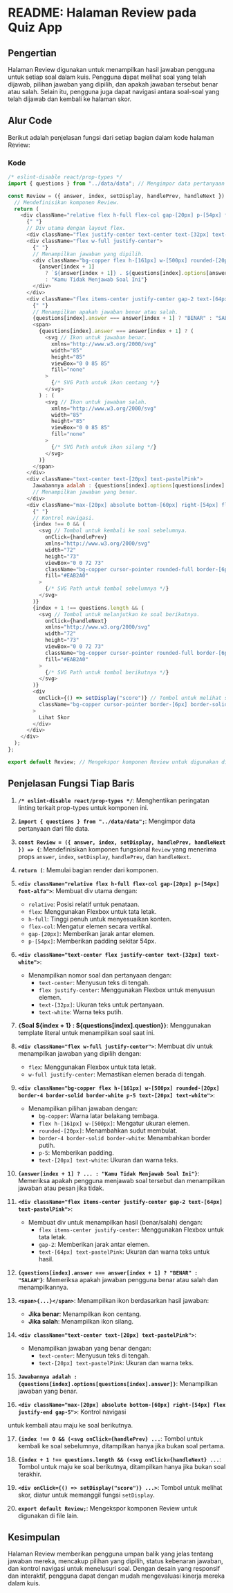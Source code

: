 # README: Halaman Review pada Quiz App

## Pengertian

Halaman Review digunakan untuk menampilkan hasil jawaban pengguna untuk setiap soal dalam kuis. Pengguna dapat melihat soal yang telah dijawab, pilihan jawaban yang dipilih, dan apakah jawaban tersebut benar atau salah. Selain itu, pengguna juga dapat navigasi antara soal-soal yang telah dijawab dan kembali ke halaman skor.

## Alur Code

Berikut adalah penjelasan fungsi dari setiap bagian dalam kode halaman Review:

### Kode

```javascript
/* eslint-disable react/prop-types */
import { questions } from "../data/data"; // Mengimpor data pertanyaan dari file data.

const Review = ({ answer, index, setDisplay, handlePrev, handleNext }) => {
  // Mendefinisikan komponen Review.
  return (
    <div className="relative flex h-full flex-col gap-[20px] p-[54px] font-alfa">
      {" "}
      // Div utama dengan layout flex.
      <div className="flex justify-center text-center text-[32px] text-white">{`Soal ${index + 1} : ${questions[index].question}`}</div>
      <div className="flex w-full justify-center">
        {" "}
        // Menampilkan jawaban yang dipilih.
        <div className="bg-copper flex h-[161px] w-[500px] rounded-[20px] border-4 border-solid border-white p-5 text-[20px] text-white">
          {answer[index + 1]
            ? `${answer[index + 1]} . ${questions[index].options[answer[index + 1]]}`
            : "Kamu Tidak Menjawab Soal Ini"}
        </div>
      </div>
      <div className="flex items-center justify-center gap-2 text-[64px] text-pastelPink">
        {" "}
        // Menampilkan apakah jawaban benar atau salah.
        {questions[index].answer === answer[index + 1] ? "BENAR" : "SALAH"}
        <span>
          {questions[index].answer === answer[index + 1] ? (
            <svg // Ikon untuk jawaban benar.
              xmlns="http://www.w3.org/2000/svg"
              width="85"
              height="85"
              viewBox="0 0 85 85"
              fill="none"
            >
              {/* SVG Path untuk ikon centang */}
            </svg>
          ) : (
            <svg // Ikon untuk jawaban salah.
              xmlns="http://www.w3.org/2000/svg"
              width="85"
              height="85"
              viewBox="0 0 85 85"
              fill="none"
            >
              {/* SVG Path untuk ikon silang */}
            </svg>
          )}
        </span>
      </div>
      <div className="text-center text-[20px] text-pastelPink">
        Jawabannya adalah : {questions[index].options[questions[index].answer]}{" "}
        // Menampilkan jawaban yang benar.
      </div>
      <div className="max-[20px] absolute bottom-[60px] right-[54px] flex justify-end gap-5">
        {" "}
        // Kontrol navigasi.
        {index !== 0 && (
          <svg // Tombol untuk kembali ke soal sebelumnya.
            onClick={handlePrev}
            xmlns="http://www.w3.org/2000/svg"
            width="72"
            height="73"
            viewBox="0 0 72 73"
            className="bg-copper cursor-pointer rounded-full border-[6px] border-solid border-pastelPink hover:scale-110 hover:border-white hover:fill-white hover:shadow-2xl"
            fill="#EAB2A0"
          >
            {/* SVG Path untuk tombol sebelumnya */}
          </svg>
        )}
        {index + 1 !== questions.length && (
          <svg // Tombol untuk melanjutkan ke soal berikutnya.
            onClick={handleNext}
            xmlns="http://www.w3.org/2000/svg"
            width="72"
            height="73"
            viewBox="0 0 72 73"
            className="bg-copper cursor-pointer rounded-full border-[6px] border-solid border-pastelPink fill-pastelPink hover:scale-110 hover:border-white hover:fill-white hover:shadow-2xl"
            fill="#EAB2A0"
          >
            {/* SVG Path untuk tombol berikutnya */}
          </svg>
        )}
        <div
          onClick={() => setDisplay("score")} // Tombol untuk melihat skor.
          className="bg-copper cursor-pointer border-[6px] border-solid border-pastelPink p-1 text-[36px] text-pastelPink hover:scale-110 hover:border-white hover:text-white hover:shadow-2xl"
        >
          Lihat Skor
        </div>
      </div>
    </div>
  );
};

export default Review; // Mengekspor komponen Review untuk digunakan di file lain.
```

## Penjelasan Fungsi Tiap Baris

1. **`/* eslint-disable react/prop-types */`**: Menghentikan peringatan linting terkait prop-types untuk komponen ini.

2. **`import { questions } from "../data/data";`**: Mengimpor data pertanyaan dari file data.

3. **`const Review = ({ answer, index, setDisplay, handlePrev, handleNext }) => {`**: Mendefinisikan komponen fungsional `Review` yang menerima props `answer`, `index`, `setDisplay`, `handlePrev`, dan `handleNext`.

4. **`return (`**: Memulai bagian render dari komponen.

5. **`<div className="relative flex h-full flex-col gap-[20px] p-[54px] font-alfa">`**: Membuat div utama dengan:

   - `relative`: Posisi relatif untuk penataan.
   - `flex`: Menggunakan Flexbox untuk tata letak.
   - `h-full`: Tinggi penuh untuk menyesuaikan konten.
   - `flex-col`: Mengatur elemen secara vertikal.
   - `gap-[20px]`: Memberikan jarak antar elemen.
   - `p-[54px]`: Memberikan padding sekitar 54px.

6. **`<div className="text-center flex justify-center text-[32px] text-white">`**:

   - Menampilkan nomor soal dan pertanyaan dengan:
     - `text-center`: Menyusun teks di tengah.
     - `flex justify-center`: Menggunakan Flexbox untuk menyusun elemen.
     - `text-[32px]`: Ukuran teks untuk pertanyaan.
     - `text-white`: Warna teks putih.

7. **`{`Soal ${index + 1} : ${questions[index].question}`}`**: Menggunakan template literal untuk menampilkan soal saat ini.

8. **`<div className="flex w-full justify-center">`**: Membuat div untuk menampilkan jawaban yang dipilih dengan:

   - `flex`: Menggunakan Flexbox untuk tata letak.
   - `w-full justify-center`: Memastikan elemen berada di tengah.

9. **`<div className="bg-copper flex h-[161px] w-[500px] rounded-[20px] border-4 border-solid border-white p-5 text-[20px] text-white">`**:

   - Menampilkan pilihan jawaban dengan:
     - `bg-copper`: Warna latar belakang tembaga.
     - `flex h-[161px] w-[500px]`: Mengatur ukuran elemen.
     - `rounded-[20px]`: Menambahkan sudut membulat.
     - `border-4 border-solid border-white`: Menambahkan border putih.
     - `p-5`: Memberikan padding.
     - `text-[20px] text-white`: Ukuran dan warna teks.

10. **`{answer[index + 1] ? ... : "Kamu Tidak Menjawab Soal Ini"}`**: Memeriksa apakah pengguna menjawab soal tersebut dan menampilkan jawaban atau pesan jika tidak.

11. **`<div className="flex items-center justify-center gap-2 text-[64px] text-pastelPink">`**:

    - Membuat div untuk menampilkan hasil (benar/salah) dengan:
      - `flex items-center justify-center`: Menggunakan Flexbox untuk tata letak.
      - `gap-2`: Memberikan jarak antar elemen.
      - `text-[64px] text-pastelPink`: Ukuran dan warna teks untuk hasil.

12. **`{questions[index].answer === answer[index + 1] ? "BENAR" : "SALAH"}`**: Memeriksa apakah jawaban pengguna benar atau salah dan menampilkannya.

13. **`<span>{...}</span>`**: Menampilkan ikon berdasarkan hasil jawaban:

    - **Jika benar**: Menampilkan ikon centang.
    - **Jika salah**: Menampilkan ikon silang.

14. **`<div className="text-center text-[20px] text-pastelPink">`**:

    - Menampilkan jawaban yang benar dengan:
      - `text-center`: Menyusun teks di tengah.
      - `text-[20px] text-pastelPink`: Ukuran dan warna teks.

15. **`Jawabannya adalah : {questions[index].options[questions[index].answer]}`**: Menampilkan jawaban yang benar.

16. **`<div className="max-[20px] absolute bottom-[60px] right-[54px] flex justify-end gap-5">`**: Kontrol navigasi

untuk kembali atau maju ke soal berikutnya.

17. **`{index !== 0 && (<svg onClick={handlePrev} ...`**: Tombol untuk kembali ke soal sebelumnya, ditampilkan hanya jika bukan soal pertama.

18. **`{index + 1 !== questions.length && (<svg onClick={handleNext} ...`**: Tombol untuk maju ke soal berikutnya, ditampilkan hanya jika bukan soal terakhir.

19. **`<div onClick={() => setDisplay("score")} ...>`**: Tombol untuk melihat skor, diatur untuk memanggil fungsi `setDisplay`.

20. **`export default Review;`**: Mengekspor komponen Review untuk digunakan di file lain.

## Kesimpulan

Halaman Review memberikan pengguna umpan balik yang jelas tentang jawaban mereka, mencakup pilihan yang dipilih, status kebenaran jawaban, dan kontrol navigasi untuk menelusuri soal. Dengan desain yang responsif dan interaktif, pengguna dapat dengan mudah mengevaluasi kinerja mereka dalam kuis.
